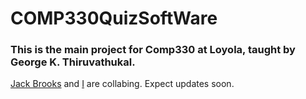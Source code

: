 # COMP330QuizSoftWare

### This is the main project for Comp330 at Loyola, taught by George K. Thiruvathukal. 

[Jack Brooks](https://github.com/jbrooks11) and [I](https://github.com/acrose99) are collabing. Expect updates soon. 

